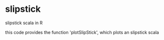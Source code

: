 slipstick
=========

slipstick scala in R

this code provides the function
'plotSlipStick', which plots
an slipstick scala

